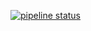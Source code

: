 [![pipeline status](https://gitlab.com/vreshniak/gitlab-ci/badges/main/pipeline.svg)](https://gitlab.com/vreshniak/gitlab-ci/-/commits/main)

